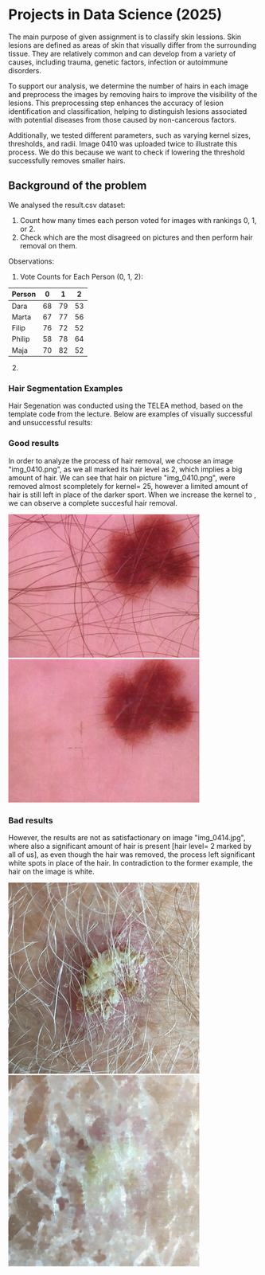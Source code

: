 # Projects in Data Science (2025)

The main purpose of given assignment is to classify skin lessions. Skin lesions are defined as areas of skin that visually differ from the surrounding tissue. They are relatively common and can develop from a variety of causes, including trauma, genetic factors, infection or autoimmune disorders. 

To support our analysis, we determine the number of hairs in each image and preprocess the images by removing hairs to improve the visibility of the lesions. This preprocessing step enhances the accuracy of lesion identification and classification, helping to distinguish lesions associated with potential diseases from those caused by non-cancerous factors.

Additionally, we tested different parameters, such as varying kernel sizes, thresholds, and radii. Image 0410 was uploaded twice to illustrate this process. We do this because we want to check if lowering the threshold successfully removes smaller hairs.

 ## Background of the problem 

We analysed the result.csv dataset:
1. Count how many times each person voted for images with rankings 0, 1, or 2.
2. Check which are the most disagreed on pictures and then perform hair removal on them.

Observations:
1. Vote Counts for Each Person (0, 1, 2):

| Person | 0  | 1  | 2  |
|--------|----|----|----|
| Dara   | 68 | 79 | 53 |
| Marta  | 67 | 77 | 56 |
| Filip  | 76 | 72 | 52 |
| Philip | 58 | 78 | 64 |
| Maja   | 70 | 82 | 52 |

2. 

### Hair Segmentation Examples
Hair Segenation was conducted using the TELEA method, based on the template code from the lecture. Below are examples of visually successful and unsuccessful results:



### Good results
In order to analyze the process of hair removal, we choose an image "img_0410.png", as we all marked its hair level as 2, which implies a big amount of hair. We can see that hair on picture "img_0410.png", were removed almost scompletely for kernel= 25, however a limited amount of hair is still left in place of the darker sport. When we increase the kernel to , we can observe a complete succesful hair removal.

![Unprocessed Image_0410](../data/img_0410.png)
![Processed Image_0410](processed_images/img_0410_processed.png)


### Bad results
However, the results are not as satisfactionary on image "img_0414.jpg", where also a significant amount of hair is present [hair level= 2 marked by all of us], as even though the hair was removed, the process left significant white spots in place of the hair. In contradiction to the former example, the hair on the image is white.

![Unprocessed Image_0414](../data/img_0414.png)
![Processed Image_0414](processed_images/img_0414_processed.png)
 















